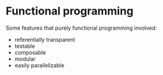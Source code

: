 Functional programming
=================================

Some features that purely functional programming involved:

* referentially transparent
* testable
* composable
* modular
* easily parallelizable

